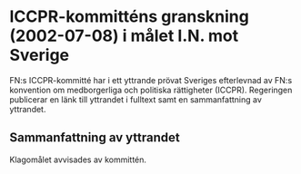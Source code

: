 # ICCPR-kommitténs granskning (2002-07-08) i målet I.N. mot Sverige

FN:s ICCPR-kommitté har i ett yttrande prövat Sveriges efterlevnad av FN:s konvention om medborgerliga och politiska rättigheter (ICCPR). Regeringen publicerar en länk till yttrandet i fulltext samt en sammanfattning av yttrandet.

## Sammanfattning av yttrandet

Klagomålet avvisades av kommittén.
